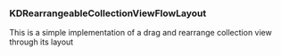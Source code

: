 ### KDRearrangeableCollectionViewFlowLayout ###

This is a simple implementation of a drag and rearrange collection view through its layout